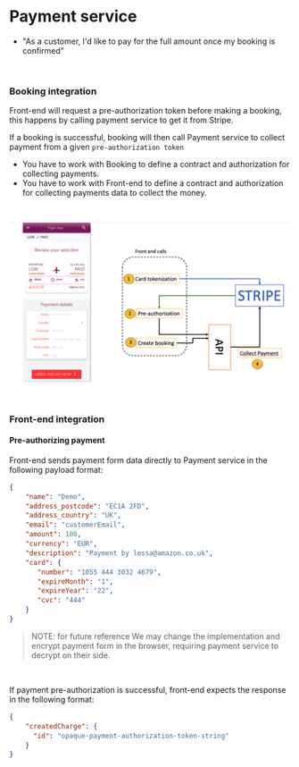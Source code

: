 # **Payment service**

* "As a customer, I'd like to pay for the full amount once my booking is confirmed"


<br>

### **Booking integration**

Front-end will request a pre-authorization token before making a booking, this happens by calling payment service to get it from Stripe. 

If a booking is successful, booking will then call Payment service to collect payment from a given `pre-authorization token` 

- You have to work with Booking to define a contract and authorization for collecting payments.
- You have to work with Front-end to define a contract and authorization for collecting payments data to collect the money.

<br>

![Serverless Airline Booking sample](./media/integration/integration_payment.png)



<br> 

### **Front-end integration**

#### **Pre-authorizing payment**

Front-end sends payment form data directly to Payment service in the following payload format:

```json
{
    "name": "Demo",
    "address_postcode": "EC1A 2FD",
    "address_country": "UK",
    "email": "customerEmail",
    "amount": 100,
    "currency": "EUR",
    "description": "Payment by lessa@amazon.co.uk",
    "card": {
       "number": "1055 444 3032 4679",
       "expireMonth": "1",
       "expireYear": "22",
       "cvc": "444"
    }
}
```

> NOTE: for future reference We may change the implementation and encrypt payment form in the browser, requiring payment service to decrypt on their side.

<br>

If payment pre-authorization is successful, front-end expects the response in the following format:

```json
{
    "createdCharge": {
      "id": "opaque-payment-authorization-token-string"
    }
}
```

